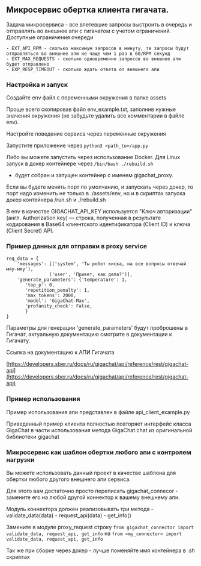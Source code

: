 ## Микросервис обертка клиента гигачата.

Задача микросервиса - все влетевшие запросы выстроить в очередь и отправлять во внешнее апи с гигачатом с учетом ограничений.
Доступные ограничения очереди

    - EXT_API_RPM - сколько максимум запросов в минуту, те запросы будут отправляться во внешнее апи не чаще чем 1 раз в 60/RPM секунд
    - EXT_MAX_REQUESTS - сколько одновременно запросов во внешнее апи будет отправлено
    - EXP_RESP_TIMEOUT - сколько ждать ответа от внешнего апи

### Настройка и запуск

Создайте env файл с переменными окружения в папке assets

Проще всего скопировав файл env_example.txt, заполнив нужные значения окружения (не забудьте удалить все комментарии в файле env).

Настройте поведение сервиса через переменные окружения

Запустите приложение через `python3 <path_to>/app.py`

Либо вы можете запустить через использование Docker. Для Linux запуск в докер контейнере через `/bin/bash ./rebuild.sh`
 - будет собран и запущен контейнер с именем gigachat_proxy.

Если вы будете менять порт по умолчанию, и запускать через докер, то порт надо изменить не только в ./assets/env, 
но и в скриптах запуска докер контейнера /run.sh и ./rebuild.sh

В env в качестве GIGACHAT_API_KEY используется "Ключ авторизации" (англ. Authorization key) — строка, 
полученная в результате кодирования в Base64 клиентского идентификатора (Client ID) и ключа (Client Secret) API.

### Пример данных для отправки в proxy service

```
req_data = {
    'messages': [('system', 'Ты робот киска, на все вопросы отвечай мяу-мяу'),
                ('user', 'Привет, как дела?')],
    'generate_parameters': {'temperature': 1,
       'top_p': 0,
       'repetition_penalty': 1,
       'max_tokens': 2000,
       'model': 'GigaChat-Max',
       'profanity_check': False,
       }
}
```

Параметры для генерации 'generate_parameters' будут проброшены в Гигачат, актуальную документацию смотрите в документации к Гигачату.

Cсылка на документацию к АПИ Гигачата

[https://developers.sber.ru/docs/ru/gigachat/api/reference/rest/gigachat-api](https://developers.sber.ru/docs/ru/gigachat/api/reference/rest/gigachat-api)


### Пример использования 

Пример использования апи представлен в файле api_client_example.py

Приведенный пример клиента полностью повторяет интерфейс класса GigaChat в части использования метода GigaChat.chat из оригинальной библиотеки gigachat

### Микросервис как шаблон обертки любого апи с контролем нагрузки

Вы можете использовать данный проект в качестве шаблона для обертки любого другого внешнего апи сервиса.

Для этого вам достаточно просто переписать gigachat_connecor - замените его на любой другой коннектор к вашему внешнему апи.

Модуль коннектора должен реализовывать три метода
    - validate_data(data)
    - request_api(data)
    - get_info()
    
Замените в модуле proxy_request строку `from gigachat_connector import validate_data, request_api, get_info` 
на `from <my_connector> import validate_data, request_api, get_info`

Так же при сборке через докер - лучше поменяйте имя контейнера в .sh скриптах
